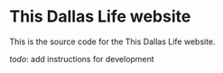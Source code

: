 # This Dallas Life website

This is the source code for the This Dallas Life website.

_todo_: add instructions for development
